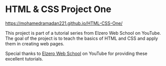 # HTML & CSS Project One
https://mohamedramadan221.github.io/HTML-CSS-One/

This project is part of a tutorial series from Elzero Web School on YouTube. The goal of the project is to teach the basics of HTML and CSS and apply them in creating web pages.

Special thanks to [Elzero Web School](https://www.youtube.com/@ElzeroWebSchool) on YouTube for providing these excellent tutorials.
